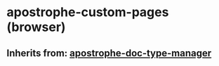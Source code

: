 # apostrophe-custom-pages (browser)
## Inherits from: [apostrophe-doc-type-manager](../apostrophe-doc-type-manager/browser-apostrophe-doc-type-manager.md)

